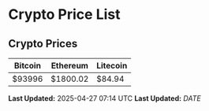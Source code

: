 # Crypto Price List

## Crypto Prices
| Bitcoin | Ethereum | Litecoin |
| ------- | -------- | -------- |
| $93996 | $1800.02 | $84.94 |
**Last Updated:** 2025-04-27 07:14 UTC
**Last Updated:** $DATE$
